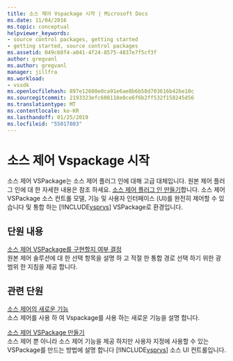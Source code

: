 ```yaml
---
title: 소스 제어 Vspackage 시작 | Microsoft Docs
ms.date: 11/04/2016
ms.topic: conceptual
helpviewer_keywords:
- source control packages, getting started
- getting started, source control packages
ms.assetid: 049c68f4-a041-4f24-8575-4837e7f5cf3f
author: gregvanl
ms.author: gregvanl
manager: jillfra
ms.workload:
- vssdk
ms.openlocfilehash: 897e12608e0ca91e6ae8b6b58d703616b42be10c
ms.sourcegitcommit: 2193323efc608118e0ce6f6b2ff532f158245d56
ms.translationtype: MT
ms.contentlocale: ko-KR
ms.lasthandoff: 01/25/2019
ms.locfileid: "55017803"
---
```

# <a name="get-started-with-source-control-vspackages"></a>소스 제어 Vspackage 시작
소스 제어 VSPackage는 소스 제어 플러그 인에 대해 고급 대체입니다. 원본 제어 플러그 인에 대 한 자세한 내용은 참조 하세요. [소스 제어 플러그 인 만들기](../../extensibility/internals/creating-a-source-control-plug-in.md)합니다. 소스 제어 VSPackage 소스 컨트롤 모델, 기능 및 사용자 인터페이스 (UI)를 완전히 제어할 수 있습니다 및 통합 하는 [!INCLUDE[vsprvs](../../code-quality/includes/vsprvs_md.md)] VSPackage로 환경입니다.  
  
## <a name="in-this-section"></a>단원 내용  
 [소스 제어 VSPackage를 구현할지 여부 결정](../../extensibility/internals/determining-whether-to-implement-a-source-control-vspackage.md)  
 원본 제어 솔루션에 대 한 선택 항목을 설명 하 고 적절 한 통합 경로 선택 하기 위한 광범위 한 지침을 제공 합니다.  
  
## <a name="related-sections"></a>관련 단원  
 [소스 제어의 새로운 기능](../../extensibility/internals/what-s-new-in-source-control.md)  
 소스 제어를 사용 하 여 Vspackage를 사용 하는 새로운 기능을 설명 합니다.  
  
 [소스 제어 VSPackage 만들기](../../extensibility/internals/creating-a-source-control-vspackage.md)  
 소스 제어 뿐 아니라 소스 제어 기능을 제공 하지만 사용자 지정에 사용할 수 있는 VSPackage를 만드는 방법에 설명 합니다 [!INCLUDE[vsprvs](../../code-quality/includes/vsprvs_md.md)] 소스 UI 컨트롤입니다.
